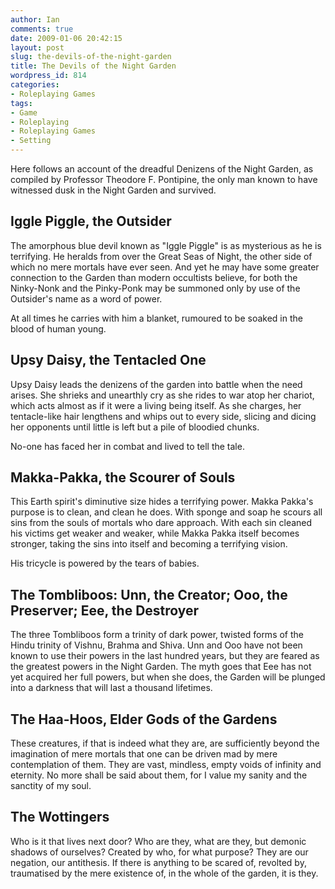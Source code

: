 ```yaml
---
author: Ian
comments: true
date: 2009-01-06 20:42:15
layout: post
slug: the-devils-of-the-night-garden
title: The Devils of the Night Garden
wordpress_id: 814
categories:
- Roleplaying Games
tags:
- Game
- Roleplaying
- Roleplaying Games
- Setting
---
```


<p>Here follows an account of the dreadful Denizens of the Night Garden, as compiled by Professor Theodore F. Pontipine, the only man known to have witnessed dusk in the Night Garden and survived.</p>
<h2>Iggle Piggle, the Outsider</h2>
<p>The amorphous blue devil known as "Iggle Piggle" is as mysterious as he is terrifying.  He heralds from over the Great Seas of Night, the other side of which no mere mortals have ever seen.  And yet he may have some greater connection to the Garden than modern occultists believe, for both the Ninky-Nonk and the Pinky-Ponk may be summoned only by use of the Outsider&#039;s name as a word of power.</p>
<p>At all times he carries with him a blanket, rumoured to be soaked in the blood of human young.</p>
<h2>Upsy Daisy, the Tentacled One</h2>
<p>Upsy Daisy leads the denizens of the garden into battle when the need arises.  She shrieks and unearthly cry as she rides to war atop her chariot, which acts almost as if it were a living being itself.  As she charges, her tentacle-like hair lengthens and whips out to every side, slicing and dicing her opponents until little is left but a pile of bloodied chunks.</p>
<p>No-one has faced her in combat and lived to tell the tale.</p>
<h2>Makka-Pakka, the Scourer of Souls</h2>
<p>This Earth spirit&#039;s diminutive size hides a terrifying power.  Makka Pakka&#039;s purpose is to clean, and clean he does.  With sponge and soap he scours all sins from the souls of mortals who dare approach.  With each sin cleaned his victims get weaker and weaker, while Makka Pakka itself becomes stronger, taking the sins into itself and becoming a terrifying vision.</p>
<p>His tricycle is powered by the tears of babies.</p>
<h2>The Tombliboos: Unn, the Creator; Ooo, the Preserver; Eee, the Destroyer</h2>
<p>The three Tombliboos form a trinity of dark power, twisted forms of the Hindu trinity of Vishnu, Brahma and Shiva.  Unn and Ooo have not been known to use their powers in the last hundred years, but they are feared as the greatest powers in the Night Garden.  The myth goes that Eee has not yet acquired her full powers, but when she does, the Garden will be plunged into a darkness that will last a thousand lifetimes.</p>
<h2>The Haa-Hoos, Elder Gods of the Gardens</h2>
<p>These creatures, if that is indeed what they are, are sufficiently beyond the imagination of mere mortals that one can be driven mad by mere contemplation of them.  They are vast, mindless, empty voids of infinity and eternity.  No more shall be said about them, for I value my sanity and the sanctity of my soul.</p>
<h2>The Wottingers</h2>
<p>Who is it that lives next door?  Who are they, what are they, but demonic shadows of ourselves?  Created by who, for what purpose?  They are our negation, our antithesis.  If there is anything to be scared of, revolted by, traumatised by the mere existence of, in the whole of the garden, it is they.</p>